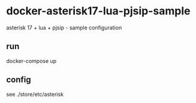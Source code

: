 # docker-asterisk17-lua-pjsip-sample

asterisk 17 + lua + pjsip - sample configuration


## run

docker-compose up

## config

see ./store/etc/asterisk